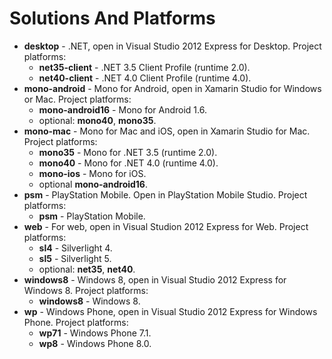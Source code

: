 # Solutions And Platforms

- **desktop** - .NET, open in Visual Studio 2012 Express for Desktop. Project platforms:
  - **net35-client** - .NET 3.5 Client Profile (runtime 2.0).
  - **net40-client** - .NET 4.0 Client Profile (runtime 4.0).
- **mono-android** - Mono for Android, open in Xamarin Studio for Windows or Mac. Project platforms:
  - **mono-android16** - Mono for Android 1.6.
  - optional: **mono40**, **mono35**.
- **mono-mac** - Mono for Mac and iOS, open in Xamarin Studio for Mac. Project platforms:
  - **mono35** - Mono for .NET 3.5 (runtime 2.0).
  - **mono40** - Mono for .NET 4.0 (runtime 4.0).
  - **mono-ios** - Mono for iOS.
  - optional **mono-android16**.
- **psm** - PlayStation Mobile. Open in PlayStation Mobile Studio. Project platforms:
  - **psm** - PlayStation Mobile.
- **web** - For web, open in Visual Studion 2012 Express for Web. Project platforms:
  - **sl4** - Silverlight 4.
  - **sl5** - Silverlight 5.
  - optional: **net35**, **net40**.
- **windows8** - Windows 8, open in Visual Studio 2012 Express for Windows 8. Project platforms:
  - **windows8** - Windows 8.
- **wp** - Windows Phone, open in Visual Studio 2012 Express for Windows Phone. Project platforms:
  - **wp71** - Windows Phone 7.1.
  - **wp8** - Windows Phone 8.0.
